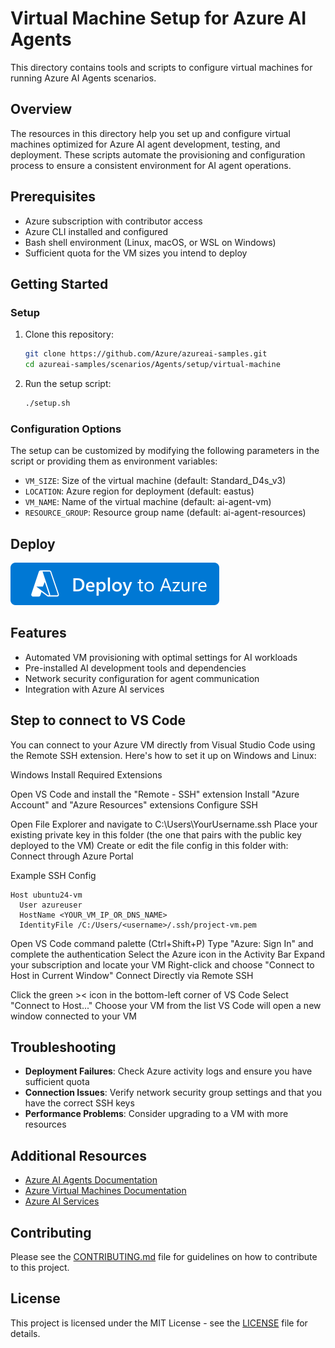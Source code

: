 # Virtual Machine Setup for Azure AI Agents

This directory contains tools and scripts to configure virtual machines for running Azure AI Agents scenarios.

## Overview

The resources in this directory help you set up and configure virtual machines optimized for Azure AI agent development, testing, and deployment. These scripts automate the provisioning and configuration process to ensure a consistent environment for AI agent operations.

## Prerequisites

- Azure subscription with contributor access
- Azure CLI installed and configured
- Bash shell environment (Linux, macOS, or WSL on Windows)
- Sufficient quota for the VM sizes you intend to deploy

## Getting Started

### Setup

1. Clone this repository:
    ```bash
    git clone https://github.com/Azure/azureai-samples.git
    cd azureai-samples/scenarios/Agents/setup/virtual-machine
    ```

2. Run the setup script:
    ```bash
    ./setup.sh
    ```

### Configuration Options

The setup can be customized by modifying the following parameters in the script or providing them as environment variables:

- `VM_SIZE`: Size of the virtual machine (default: Standard_D4s_v3)
- `LOCATION`: Azure region for deployment (default: eastus)
- `VM_NAME`: Name of the virtual machine (default: ai-agent-vm)
- `RESOURCE_GROUP`: Resource group name (default: ai-agent-resources)

## Deploy

[![Deploy To Azure](https://raw.githubusercontent.com/Azure/azure-quickstart-templates/master/1-CONTRIBUTION-GUIDE/images/deploytoazure.svg?sanitize=true)](https://portal.azure.com/#create/Microsoft.Template/uri/https%3A%2F%2Fraw.githubusercontent.com%2Fdharakumarmsft%2Fazureai-samples%2Fthread-storage%2Fscenarios%2FAgents%2Fsetup%2Fvirtual-machine%2Fazuredeploy.json)
## Features

- Automated VM provisioning with optimal settings for AI workloads
- Pre-installed AI development tools and dependencies
- Network security configuration for agent communication
- Integration with Azure AI services

## Step to connect to VS Code

You can connect to your Azure VM directly from Visual Studio Code using the Remote SSH extension. Here's how to set it up on Windows and Linux:

Windows
Install Required Extensions

Open VS Code and install the "Remote - SSH" extension
Install "Azure Account" and "Azure Resources" extensions
Configure SSH

Open File Explorer and navigate to C:\Users\YourUsername\.ssh
Place your existing private key in this folder (the one that pairs with the public key deployed to the VM)
Create or edit the file config in this folder with:
Connect through Azure Portal

Example SSH Config
```
Host ubuntu24-vm
  User azureuser
  HostName <YOUR_VM_IP_OR_DNS_NAME>
  IdentityFile /C:/Users/<username>/.ssh/project-vm.pem
```

Open VS Code command palette (Ctrl+Shift+P)
Type "Azure: Sign In" and complete the authentication
Select the Azure icon in the Activity Bar
Expand your subscription and locate your VM
Right-click and choose "Connect to Host in Current Window"
Connect Directly via Remote SSH

Click the green >< icon in the bottom-left corner of VS Code
Select "Connect to Host..."
Choose your VM from the list
VS Code will open a new window connected to your VM

## Troubleshooting

- **Deployment Failures**: Check Azure activity logs and ensure you have sufficient quota
- **Connection Issues**: Verify network security group settings and that you have the correct SSH keys
- **Performance Problems**: Consider upgrading to a VM with more resources

## Additional Resources

- [Azure AI Agents Documentation](https://learn.microsoft.com/azure/ai-services/agents/)
- [Azure Virtual Machines Documentation](https://learn.microsoft.com/azure/virtual-machines/)
- [Azure AI Services](https://learn.microsoft.com/azure/ai-services/)

## Contributing

Please see the [CONTRIBUTING.md](../../../../CONTRIBUTING.md) file for guidelines on how to contribute to this project.

## License

This project is licensed under the MIT License - see the [LICENSE](../../../../LICENSE) file for details.
